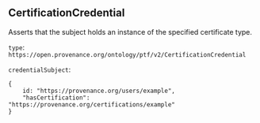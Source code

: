 ## CertificationCredential

Asserts that the subject holds an instance of the specified certificate type.

`type`: `https://open.provenance.org/ontology/ptf/v2/CertificationCredential`

`credentialSubject`:

```
{ 
    id: "https://provenance.org/users/example",
    "hasCertification": "https://provenance.org/certifications/example" 
}
```
